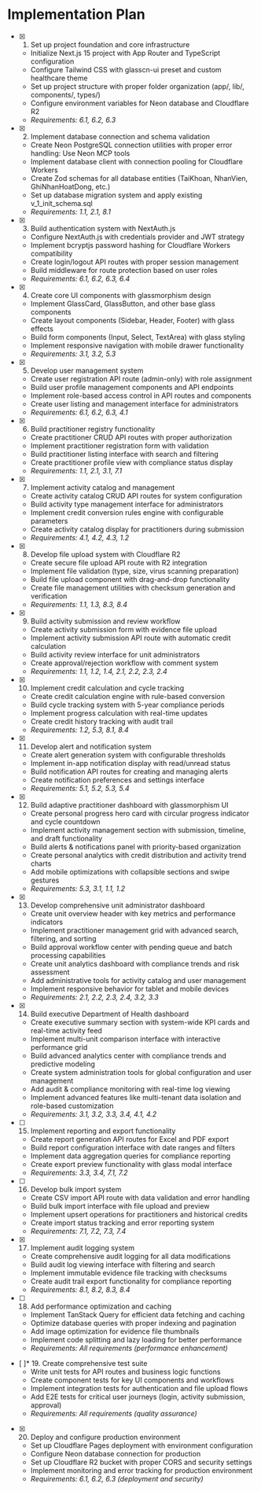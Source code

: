 # Implementation Plan

- [x] 1. Set up project foundation and core infrastructure
  - Initialize Next.js 15 project with App Router and TypeScript configuration
  - Configure Tailwind CSS with glasscn-ui preset and custom healthcare theme
  - Set up project structure with proper folder organization (app/, lib/, components/, types/)
  - Configure environment variables for Neon database and Cloudflare R2
  - _Requirements: 6.1, 6.2, 6.3_

- [x] 2. Implement database connection and schema validation
  - Create Neon PostgreSQL connection utilities with proper error handling: Use Neon MCP tools
  - Implement database client with connection pooling for Cloudflare Workers
  - Create Zod schemas for all database entities (TaiKhoan, NhanVien, GhiNhanHoatDong, etc.)
  - Set up database migration system and apply existing v_1_init_schema.sql
  - _Requirements: 1.1, 2.1, 8.1_

- [x] 3. Build authentication system with NextAuth.js
  - Configure NextAuth.js with credentials provider and JWT strategy
  - Implement bcryptjs password hashing for Cloudflare Workers compatibility
  - Create login/logout API routes with proper session management
  - Build middleware for route protection based on user roles
  - _Requirements: 6.1, 6.2, 6.3, 6.4_

- [x] 4. Create core UI components with glassmorphism design
  - Implement GlassCard, GlassButton, and other base glass components
  - Create layout components (Sidebar, Header, Footer) with glass effects
  - Build form components (Input, Select, TextArea) with glass styling
  - Implement responsive navigation with mobile drawer functionality
  - _Requirements: 3.1, 3.2, 5.3_

- [x] 5. Develop user management system



  - Create user registration API route (admin-only) with role assignment
  - Build user profile management components and API endpoints
  - Implement role-based access control in API routes and components
  - Create user listing and management interface for administrators
  - _Requirements: 6.1, 6.2, 6.3, 4.1_

- [x] 6. Build practitioner registry functionality
  - Create practitioner CRUD API routes with proper authorization
  - Implement practitioner registration form with validation
  - Build practitioner listing interface with search and filtering
  - Create practitioner profile view with compliance status display
  - _Requirements: 1.1, 2.1, 3.1, 7.1_

- [x] 7. Implement activity catalog and management
  - Create activity catalog CRUD API routes for system configuration
  - Build activity type management interface for administrators
  - Implement credit conversion rules engine with configurable parameters
  - Create activity catalog display for practitioners during submission
  - _Requirements: 4.1, 4.2, 4.3, 1.2_

- [x] 8. Develop file upload system with Cloudflare R2
  - Create secure file upload API route with R2 integration
  - Implement file validation (type, size, virus scanning preparation)
  - Build file upload component with drag-and-drop functionality
  - Create file management utilities with checksum generation and verification
  - _Requirements: 1.1, 1.3, 8.3, 8.4_

- [x] 9. Build activity submission and review workflow
  - Create activity submission form with evidence file upload
  - Implement activity submission API route with automatic credit calculation
  - Build activity review interface for unit administrators
  - Create approval/rejection workflow with comment system
  - _Requirements: 1.1, 1.2, 1.4, 2.1, 2.2, 2.3, 2.4_

- [x] 10. Implement credit calculation and cycle tracking




  - Create credit calculation engine with rule-based conversion
  - Build cycle tracking system with 5-year compliance periods
  - Implement progress calculation with real-time updates
  - Create credit history tracking with audit trail
  - _Requirements: 1.2, 5.3, 8.1, 8.4_

- [x] 11. Develop alert and notification system
  - Create alert generation system with configurable thresholds
  - Implement in-app notification display with read/unread status
  - Build notification API routes for creating and managing alerts
  - Create notification preferences and settings interface
  - _Requirements: 5.1, 5.2, 5.3, 5.4_

- [x] 12. Build adaptive practitioner dashboard with glassmorphism UI
  - Create personal progress hero card with circular progress indicator and cycle countdown
  - Implement activity management section with submission, timeline, and draft functionality
  - Build alerts & notifications panel with priority-based organization
  - Create personal analytics with credit distribution and activity trend charts
  - Add mobile optimizations with collapsible sections and swipe gestures
  - _Requirements: 5.3, 3.1, 1.1, 1.2_

- [x] 13. Develop comprehensive unit administrator dashboard



  - Create unit overview header with key metrics and performance indicators
  - Implement practitioner management grid with advanced search, filtering, and sorting
  - Build approval workflow center with pending queue and batch processing capabilities
  - Create unit analytics dashboard with compliance trends and risk assessment
  - Add administrative tools for activity catalog and user management
  - Implement responsive behavior for tablet and mobile devices
  - _Requirements: 2.1, 2.2, 2.3, 2.4, 3.2, 3.3_

- [x] 14. Build executive Department of Health dashboard
  - Create executive summary section with system-wide KPI cards and real-time activity feed
  - Implement multi-unit comparison interface with interactive performance grid
  - Build advanced analytics center with compliance trends and predictive modeling
  - Create system administration tools for global configuration and user management
  - Add audit & compliance monitoring with real-time log viewing
  - Implement advanced features like multi-tenant data isolation and role-based customization
  - _Requirements: 3.1, 3.2, 3.3, 3.4, 4.1, 4.2_

- [ ] 15. Implement reporting and export functionality
  - Create report generation API routes for Excel and PDF export
  - Build report configuration interface with date ranges and filters
  - Implement data aggregation queries for compliance reporting
  - Create export preview functionality with glass modal interface
  - _Requirements: 3.3, 3.4, 7.1, 7.2_

- [ ] 16. Develop bulk import system
  - Create CSV import API route with data validation and error handling
  - Build bulk import interface with file upload and preview
  - Implement upsert operations for practitioners and historical credits
  - Create import status tracking and error reporting system
  - _Requirements: 7.1, 7.2, 7.3, 7.4_

- [x] 17. Implement audit logging system



  - Create comprehensive audit logging for all data modifications
  - Build audit log viewing interface with filtering and search
  - Implement immutable evidence file tracking with checksums
  - Create audit trail export functionality for compliance reporting
  - _Requirements: 8.1, 8.2, 8.3, 8.4_

- [ ] 18. Add performance optimization and caching
  - Implement TanStack Query for efficient data fetching and caching
  - Optimize database queries with proper indexing and pagination
  - Add image optimization for evidence file thumbnails
  - Implement code splitting and lazy loading for better performance
  - _Requirements: All requirements (performance enhancement)_

- [ ]* 19. Create comprehensive test suite
  - Write unit tests for API routes and business logic functions
  - Create component tests for key UI components and workflows
  - Implement integration tests for authentication and file upload flows
  - Add E2E tests for critical user journeys (login, activity submission, approval)
  - _Requirements: All requirements (quality assurance)_

- [x] 20. Deploy and configure production environment



  - Set up Cloudflare Pages deployment with environment configuration
  - Configure Neon database connection for production
  - Set up Cloudflare R2 bucket with proper CORS and security settings
  - Implement monitoring and error tracking for production environment
  - _Requirements: 6.1, 6.2, 6.3 (deployment and security)_